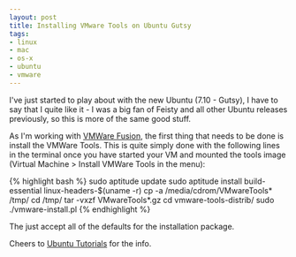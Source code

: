 ```yaml
---
layout: post
title: Installing VMware Tools on Ubuntu Gutsy
tags:
- linux
- mac
- os-x
- ubuntu
- vmware
---
```


I've just started to play about with the new Ubuntu (7.10 - Gutsy), I have to say that I quite like it - I
was a big fan of Feisty and all other Ubuntu releases previously, so this is more of the same good stuff.

As I'm working with [VMWare Fusion](http://www.vmware.com/mac), the first thing that needs to be done is
install the VMWare Tools. This is quite simply done with the following lines in the terminal once you have
started your VM and mounted the tools image (Virtual Machine > Install VMWare Tools in the menu):

{% highlight bash %}
sudo aptitude update
sudo aptitude install build-essential linux-headers-$(uname -r)
cp -a /media/cdrom/VMwareTools* /tmp/
cd /tmp/
tar -vxzf VMwareTools*.gz
cd vmware-tools-distrib/
sudo ./vmware-install.pl
{% endhighlight %}

The just accept all of the defaults for the installation package.

Cheers to [Ubuntu Tutorials](http://ubuntu-tutorials.com/2007/10/02/how-to-install-vmware-tools-on-ubuntu-guests/)
for the info.
